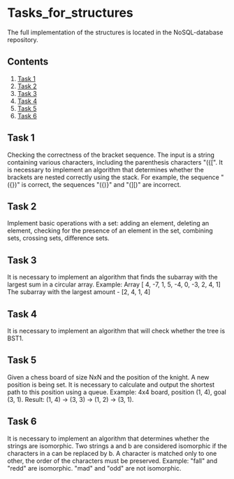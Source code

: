 # Tasks_for_structures

The full implementation of the structures is located in the NoSQL-database repository.

## Contents

1. [Task 1](#Task-1)
2. [Task 2](#Task-2)
3. [Task 3](#Task-3)
4. [Task 4](#Task-4)
5. [Task 5](#Task-5)
6. [Task 6](#Task-6)

## Task 1
Checking the correctness of the bracket sequence.
The input is a string containing various characters,
including the parenthesis characters "({[". It is necessary to implement an algorithm that
determines whether the brackets are nested correctly using the stack. For example,
the sequence "({})" is correct, the sequences "({)}" and "(][)"
are incorrect.


## Task 2
Implement basic operations with a set: adding an element,
deleting an element, checking for the presence of an element in the set, combining
sets, crossing sets, difference sets.


## Task 3
It is necessary to implement an algorithm that finds
the subarray with the largest sum in a circular array.
Example:
Array [ 4, -7, 1, 5, -4, 0, -3, 2, 4, 1]
The subarray with the largest amount - [2, 4, 1, 4]


## Task 4
It is necessary to implement an algorithm that will check whether
the tree is BST1.


## Task 5
Given a chess board of size NxN and the position of the knight. A new position is being set.
It is necessary to calculate and output the shortest path to this position using
a queue.
Example:
4x4 board, position (1, 4), goal (3, 1).
Result: (1, 4) -> (3, 3) -> (1, 2) -> (3, 1).


## Task 6
It is necessary to implement an algorithm that determines whether the strings
are isomorphic.
Two strings a and b are considered isomorphic if the characters in a can be replaced
by b.
A character is matched only to one other, the order of the characters must
be preserved.
Example:
"fall" and "redd" are isomorphic.
"mad" and "odd" are not isomorphic.
